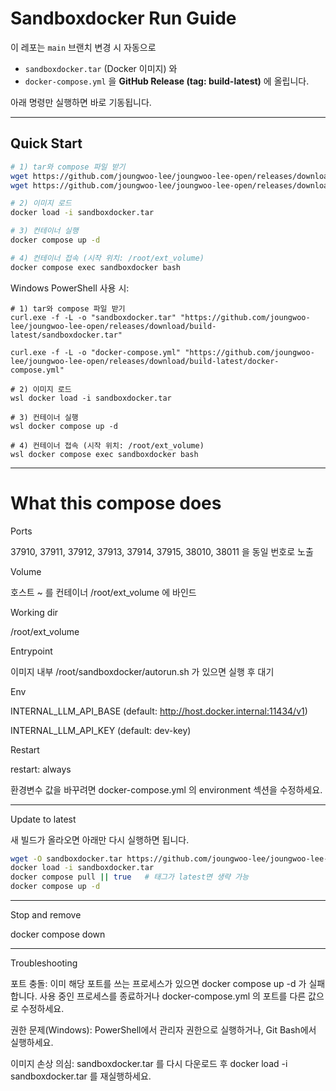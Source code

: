 # Sandboxdocker Run Guide

이 레포는 `main` 브랜치 변경 시 자동으로
- `sandboxdocker.tar` (Docker 이미지) 와
- `docker-compose.yml`
을 **GitHub Release (tag: build-latest)** 에 올립니다.

아래 명령만 실행하면 바로 기동됩니다.

---

## Quick Start

```bash
# 1) tar와 compose 파일 받기
wget https://github.com/joungwoo-lee/joungwoo-lee-open/releases/download/build-latest/sandboxdocker.tar
wget https://github.com/joungwoo-lee/joungwoo-lee-open/releases/download/build-latest/docker-compose.yml

# 2) 이미지 로드
docker load -i sandboxdocker.tar

# 3) 컨테이너 실행
docker compose up -d

# 4) 컨테이너 접속 (시작 위치: /root/ext_volume)
docker compose exec sandboxdocker bash

```

Windows PowerShell 사용 시:

```batch
# 1) tar와 compose 파일 받기
curl.exe -f -L -o "sandboxdocker.tar" "https://github.com/joungwoo-lee/joungwoo-lee-open/releases/download/build-latest/sandboxdocker.tar"

curl.exe -f -L -o "docker-compose.yml" "https://github.com/joungwoo-lee/joungwoo-lee-open/releases/download/build-latest/docker-compose.yml"

# 2) 이미지 로드
wsl docker load -i sandboxdocker.tar

# 3) 컨테이너 실행
wsl docker compose up -d

# 4) 컨테이너 접속 (시작 위치: /root/ext_volume)
wsl docker compose exec sandboxdocker bash

```

---

# What this compose does

Ports

37910, 37911, 37912, 37913, 37914, 37915, 38010, 38011 을 동일 번호로 노출


Volume

호스트 ~ 를 컨테이너 /root/ext_volume 에 바인드


Working dir

/root/ext_volume


Entrypoint

이미지 내부 /root/sandboxdocker/autorun.sh 가 있으면 실행 후 대기


Env

INTERNAL_LLM_API_BASE (default: http://host.docker.internal:11434/v1)

INTERNAL_LLM_API_KEY  (default: dev-key)


Restart

restart: always



환경변수 값을 바꾸려면 docker-compose.yml 의 environment 섹션을 수정하세요.


---

Update to latest

새 빌드가 올라오면 아래만 다시 실행하면 됩니다.


```bash
wget -O sandboxdocker.tar https://github.com/joungwoo-lee/joungwoo-lee-open/releases/download/build-latest/sandboxdocker.tar
docker load -i sandboxdocker.tar
docker compose pull || true   # 태그가 latest면 생략 가능
docker compose up -d

```

---

Stop and remove

docker compose down


---

Troubleshooting

포트 충돌: 이미 해당 포트를 쓰는 프로세스가 있으면 docker compose up -d 가 실패합니다. 사용 중인 프로세스를 종료하거나 docker-compose.yml 의 포트를 다른 값으로 수정하세요.

권한 문제(Windows): PowerShell에서 관리자 권한으로 실행하거나, Git Bash에서 실행하세요.

이미지 손상 의심: sandboxdocker.tar 를 다시 다운로드 후 docker load -i sandboxdocker.tar 를 재실행하세요.
